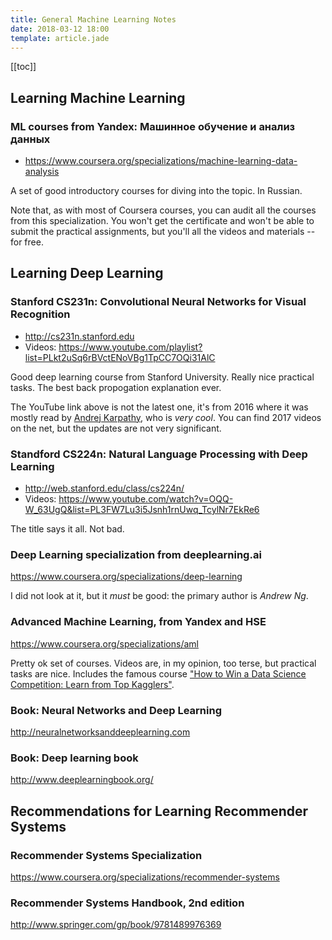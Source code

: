 ```yaml
---
title: General Machine Learning Notes
date: 2018-03-12 18:00
template: article.jade
---
```


[[toc]]

## Learning Machine Learning

### ML courses from Yandex: Машинное обучение и анализ данных

* https://www.coursera.org/specializations/machine-learning-data-analysis

A set of good introductory courses for diving into the topic. In Russian.

Note that, as with most of Coursera courses, you can audit all the courses
from this specialization. You won't get the certificate and won't be able
to submit the practical assignments, but you'll all the videos and materials
-- for free.


## Learning Deep Learning

### Stanford CS231n: Convolutional Neural Networks for Visual Recognition

* http://cs231n.stanford.edu
* Videos: https://www.youtube.com/playlist?list=PLkt2uSq6rBVctENoVBg1TpCC7OQi31AlC

Good deep learning course from Stanford University. Really nice practical
tasks. The best back propogation explanation ever.

The YouTube link above is not the latest one, it's from 2016 where
it was mostly read by [Andrej Karpathy], who is *very cool*.  You
can find 2017 videos on the net, but the updates are not very significant.

[Andrej Karpathy]: https://medium.com/@karpathy/

### Standford CS224n: Natural Language Processing with Deep Learning

* http://web.stanford.edu/class/cs224n/
* Videos: https://www.youtube.com/watch?v=OQQ-W_63UgQ&list=PL3FW7Lu3i5Jsnh1rnUwq_TcylNr7EkRe6

The title says it all. Not bad.


### Deep Learning specialization from deeplearning.ai

https://www.coursera.org/specializations/deep-learning

I did not look at it, but it *must* be good: the primary author is *Andrew Ng*.


### Advanced Machine Learning, from Yandex and HSE

https://www.coursera.org/specializations/aml

Pretty ok set of courses. Videos are, in my opinion, too terse, but practical
tasks are nice. Includes the famous course ["How to Win a Data Science Competition:
Learn from Top Kagglers"](https://www.coursera.org/learn/competitive-data-science).

### Book: Neural Networks and Deep Learning

http://neuralnetworksanddeeplearning.com

### Book: Deep learning book

http://www.deeplearningbook.org/


## Recommendations for Learning Recommender Systems

### Recommender Systems Specialization

https://www.coursera.org/specializations/recommender-systems

### Recommender Systems Handbook, 2nd edition

http://www.springer.com/gp/book/9781489976369


